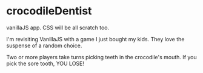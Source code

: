 # crocodileDentist
vanillaJS app. CSS will be all scratch too.

I'm revisiting VanillaJS with a game I just bought my kids. They love the suspense of a random choice.

Two or more players take turns picking teeth in the crocodile's mouth.
If you pick the sore tooth, YOU LOSE!

